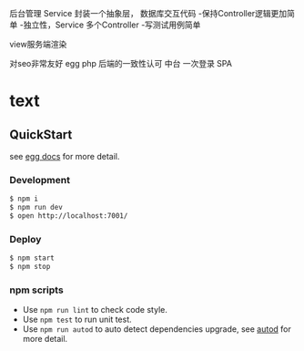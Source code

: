 后台管理
Service 封装一个抽象层， 数据库交互代码
-保持Controller逻辑更加简单
-独立性，Service 多个Controller
-写测试用例简单

view服务端渲染

对seo非常友好
egg php 后端的一致性认可
中台 一次登录 SPA



# text



## QuickStart

<!-- add docs here for user -->

see [egg docs][egg] for more detail.

### Development

```bash
$ npm i
$ npm run dev
$ open http://localhost:7001/
```

### Deploy

```bash
$ npm start
$ npm stop
```

### npm scripts

- Use `npm run lint` to check code style.
- Use `npm test` to run unit test.
- Use `npm run autod` to auto detect dependencies upgrade, see [autod](https://www.npmjs.com/package/autod) for more detail.


[egg]: https://eggjs.org
